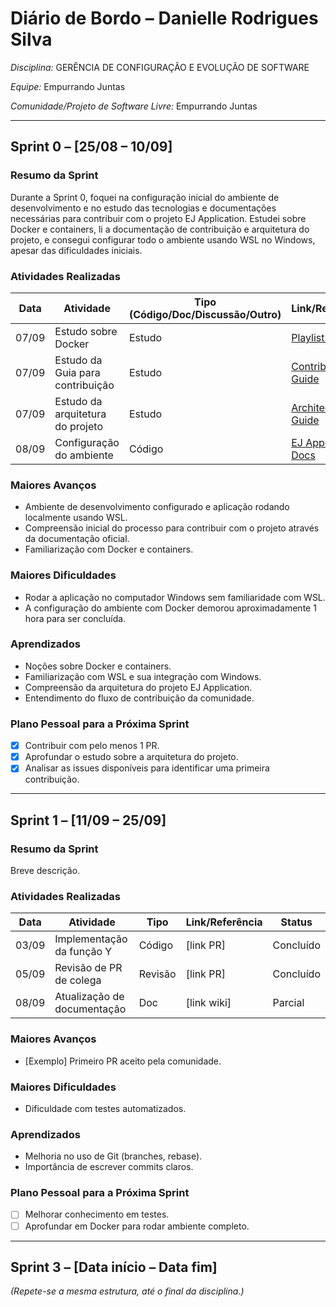 # Diário de Bordo – Danielle Rodrigues Silva

*Disciplina:* GERÊNCIA DE CONFIGURAÇÃO E EVOLUÇÃO DE SOFTWARE

*Equipe:* Empurrando Juntas

*Comunidade/Projeto de Software Livre:* Empurrando Juntas

---

## Sprint 0 – \[25/08 – 10/09]

### Resumo da Sprint

Durante a Sprint 0, foquei na configuração inicial do ambiente de desenvolvimento e no estudo das tecnologias e documentações necessárias para contribuir com o projeto EJ Application. Estudei sobre Docker e containers, li a documentação de contribuição e arquitetura do projeto, e consegui configurar todo o ambiente usando WSL no Windows, apesar das dificuldades iniciais.

### Atividades Realizadas

| Data  | Atividade                                   | Tipo (Código/Doc/Discussão/Outro) | Link/Referência | Status    |
| ----- | ------------------------------------------- | --------------------------------- | --------------- | --------- |
| 07/09 | Estudo sobre Docker                         | Estudo                            | [Playlist Docker](https://www.youtube.com/watch?v=OERbOJZwGAU&list=PLViOsriojeLrdw5VByn96gphHFxqH3O_N) | Concluído |
| 07/09 | Estudo da Guia para contribuição            | Estudo                            | [Contributing Guide](https://gitlab.com/gces-ej/ej-application/-/blob/develop/docs/development-guides/pt-br/contributing.rst?ref_type=heads) | Concluído |
| 07/09 | Estudo da arquitetura do projeto           | Estudo                            | [Architecture Guide](https://gitlab.com/gces-ej/ej-application/-/blob/develop/docs/development-guides/pt-br/architecture.rst?ref_type=heads) | Concluído |
| 08/09 | Configuração do ambiente                    | Código                            | [EJ Application Docs](https://gitlab.com/gces-ej/ej-application#documentation) | Concluído |

### Maiores Avanços

* Ambiente de desenvolvimento configurado e aplicação rodando localmente usando WSL.
* Compreensão inicial do processo para contribuir com o projeto através da documentação oficial.
* Familiarização com Docker e containers.

### Maiores Dificuldades

* Rodar a aplicação no computador Windows sem familiaridade com WSL.
* A configuração do ambiente com Docker demorou aproximadamente 1 hora para ser concluída.

### Aprendizados

* Noções sobre Docker e containers.
* Familiarização com WSL e sua integração com Windows.
* Compreensão da arquitetura do projeto EJ Application.
* Entendimento do fluxo de contribuição da comunidade.

### Plano Pessoal para a Próxima Sprint

- [x] Contribuir com pelo menos 1 PR.
- [x] Aprofundar o estudo sobre a arquitetura do projeto.
- [x] Analisar as issues disponíveis para identificar uma primeira contribuição.

---

## Sprint 1 – \[11/09 – 25/09]

### Resumo da Sprint

Breve descrição.

### Atividades Realizadas

| Data  | Atividade                   | Tipo    | Link/Referência | Status    |
| ----- | --------------------------- | ------- | --------------- | --------- |
| 03/09 | Implementação da função Y   | Código  | [link PR]      | Concluído |
| 05/09 | Revisão de PR de colega     | Revisão | [link PR]      | Concluído |
| 08/09 | Atualização de documentação | Doc     | [link wiki]    | Parcial   |

### Maiores Avanços

* [Exemplo] Primeiro PR aceito pela comunidade.

### Maiores Dificuldades

* Dificuldade com testes automatizados.

### Aprendizados

* Melhoria no uso de Git (branches, rebase).
* Importância de escrever commits claros.

### Plano Pessoal para a Próxima Sprint

* [ ] Melhorar conhecimento em testes.
* [ ] Aprofundar em Docker para rodar ambiente completo.

---

## Sprint 3 – [Data início – Data fim]

*(Repete-se a mesma estrutura, até o final da disciplina.)*